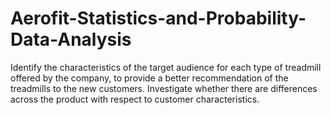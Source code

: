 # Aerofit-Statistics-and-Probability-Data-Analysis

Identify the characteristics of the target audience for each type of treadmill offered by the company, to provide a better recommendation of the treadmills to the new customers. Investigate whether there are differences across the product with respect to customer characteristics.
